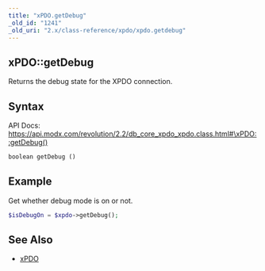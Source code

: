 ```yaml
---
title: "xPDO.getDebug"
_old_id: "1241"
_old_uri: "2.x/class-reference/xpdo/xpdo.getdebug"
---
```


## xPDO::getDebug

Returns the debug state for the XPDO connection.

## Syntax

API Docs: <https://api.modx.com/revolution/2.2/db_core_xpdo_xpdo.class.html#\xPDO::getDebug()>

``` php
boolean getDebug ()
```

## Example

Get whether debug mode is on or not.

``` php
$isDebugOn = $xpdo->getDebug();
```

## See Also

- [xPDO](extending-modx/xpdo "xPDO")
